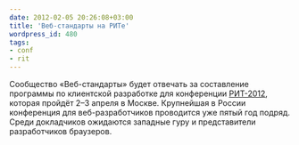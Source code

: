 ```yaml
---
date: 2012-02-05 20:26:08+03:00
title: 'Веб-стандарты на РИТе'
wordpress_id: 480
tags:
- conf
- rit
---
```


Сообщество «Веб-стандарты» будет отвечать за составление программы по клиентской разработке для конференции [РИТ-2012](http://ritconf.ru/), которая пройдёт 2–3 апреля в Москве. Крупнейшая в России конференция для веб-разработчиков проводится уже пятый год подряд. Среди докладчиков ожидаются западные гуру и представители разработчиков браузеров.
